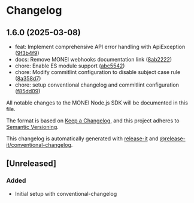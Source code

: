 # Changelog

## 1.6.0 (2025-03-08)

* feat: Implement comprehensive API error handling with ApiException ([9f3b4f9](https://github.com/MONEI/monei-node-sdk/commit/9f3b4f9))
* docs: Remove MONEI webhooks documentation link ([8ab2222](https://github.com/MONEI/monei-node-sdk/commit/8ab2222))
* chore: Enable ES module support ([abc5542](https://github.com/MONEI/monei-node-sdk/commit/abc5542))
* chore: Modify commitlint configuration to disable subject case rule ([8a358d7](https://github.com/MONEI/monei-node-sdk/commit/8a358d7))
* chore: setup conventional changelog and commitlint configuration ([f85dd09](https://github.com/MONEI/monei-node-sdk/commit/f85dd09))

All notable changes to the MONEI Node.js SDK will be documented in this file.

The format is based on [Keep a Changelog](https://keepachangelog.com/en/1.0.0/),
and this project adheres to [Semantic Versioning](https://semver.org/spec/v2.0.0.html).

This changelog is automatically generated with [release-it](https://github.com/release-it/release-it)
and [@release-it/conventional-changelog](https://github.com/release-it/conventional-changelog).

## [Unreleased]

### Added
- Initial setup with conventional-changelog
